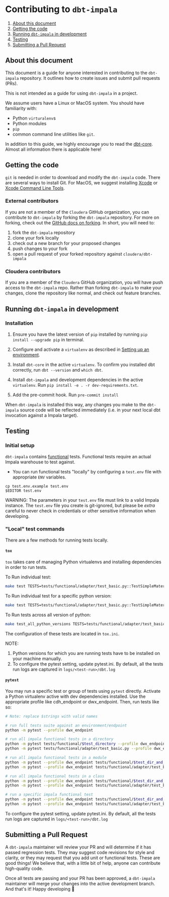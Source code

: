 # Contributing to `dbt-impala`

1. [About this document](#about-this-document)
2. [Getting the code](#getting-the-code)
3. [Running `dbt-impala` in development](#running-dbt-impala-in-development)
4. [Testing](#testing)
4. [Submitting a Pull Request](#submitting-a-pull-request)

## About this document
This document is a guide for anyone interested in contributing to the `dbt-impala` repository. It outlines how to create issues and submit pull requests (PRs).

This is not intended as a guide for using `dbt-impala` in a project.

We assume users have a Linux or MacOS system. You should have familiarity with:

- Python `virturalenv`s
- Python modules
- `pip`
- common command line utilities like `git`.

In addition to this guide, we highly encourage you to read the [dbt-core](https://github.com/dbt-labs/dbt-core/blob/main/CONTRIBUTING.md). Almost all information there is applicable here!

## Getting the code

 `git` is needed in order to download and modify the `dbt-impala` code. There are several ways to install Git. For MacOS, we suggest installing [Xcode](https://developer.apple.com/support/xcode/) or [Xcode Command Line Tools](https://mac.install.guide/commandlinetools/index.html).

### External contributors

If you are not a member of the `Cloudera` GitHub organization, you can contribute to `dbt-impala` by forking the `dbt-impala` repository. For more on forking, check out the [GitHub docs on forking](https://help.github.com/en/articles/fork-a-repo). In short, you will need to:

1. fork the `dbt-impala` repository
2. clone your fork locally
3. check out a new branch for your proposed changes
4. push changes to your fork
5. open a pull request of your forked repository against `cloudera/dbt-impala`

### Cloudera contributors

If you are a member of the `Cloudera` GitHub organization, you will have push access to the `dbt-impala` repo. Rather than forking `dbt-impala` to make your changes, clone the repository like normal, and check out feature branches.

## Running `dbt-impala` in development

### Installation

1. Ensure you have the latest version of `pip` installed by running `pip install --upgrade pip` in terminal.

2. Configure and activate a `virtualenv` as described in [Setting up an environment](https://github.com/dbt-labs/dbt-core/blob/HEAD/CONTRIBUTING.md#setting-up-an-environment).

3. Install `dbt-core` in the active `virtualenv`. To confirm you installed dbt correctly, run `dbt --version` and `which dbt`.

4. Install `dbt-impala` and development dependencies in the active `virtualenv`. Run `pip install -e . -r dev-requirements.txt`.

5. Add the pre-commit hook. Run `pre-commit install`

When `dbt-impala` is installed this way, any changes you make to the `dbt-impala` source code will be reflected immediately (i.e. in your next local dbt invocation against a Impala target).

## Testing

### Initial setup

`dbt-impala` contains [functional](https://github.com/cloudera/dbt-impala/tree/master/tests/functional/) tests. Functional tests require an actual Impala warehouse to test against.

- You can run functional tests "locally" by configuring a `test.env` file with appropriate `ENV` variables.

```
cp test.env.example test.env
$EDITOR test.env
```

WARNING: The parameters in your `test.env` file must link to a valid Impala instance. The `test.env` file you create is git-ignored, but please be _extra_ careful to never check in credentials or other sensitive information when developing.


### "Local" test commands
There are a few methods for running tests locally.

#### `tox`
`tox` takes care of managing Python virtualenvs and installing dependencies in order to run tests.

To Run individual test:
```sh
make test TESTS=tests/functional/adapter/test_basic.py::TestSimpleMaterializationsHive
```

To Run individual test for a specific python version:
```sh
make test TESTS=tests/functional/adapter/test_basic.py::TestSimpleMaterializationsHive PYTHON_VERSION=py38

```

To Run tests across all version of python:
```sh
make test_all_python_versions TESTS=tests/functional/adapter/test_basic.py::TestSimpleMaterializationsHive
```

The configuration of these tests are located in `tox.ini`.

NOTE:
1. Python versions for which you are running tests have to be installed on your machine manually.
2. To configure the pytest setting, update pytest.ini. By default, all the tests run logs are captured in `logs/<test-run>/dbt.log`


#### `pytest`
You may run a specific test or group of tests using `pytest` directly. Activate a Python virtualenv active with dev dependencies installed. Use the appropriate profile like cdh_endpoint or dwx_endpoint. Then, run tests like so:

```sh
# Note: replace $strings with valid names

# run full tests suite against an environment/endpoint
python -m pytest --profile dwx_endpoint

# run all impala functional tests in a directory
python -m pytest tests/functional/$test_directory --profile dwx_endpoint
python -m pytest tests/functional/adapter/test_basic.py --profile dwx_endpoint

# run all impala functional tests in a module
python -m pytest --profile dwx_endpoint tests/functional/$test_dir_and_filename.py
python -m pytest --profile dwx_endpoint tests/functional/adapter/test_basic.py

# run all impala functional tests in a class
python -m pytest --profile dwx_endpoint tests/functional/$test_dir_and_filename.py::$test_class_name
python -m pytest --profile dwx_endpoint tests/functional/adapter/test_basic.py::TestSimpleMaterializationsImpala

# run a specific impala functional test
python -m pytest --profile dwx_endpoint tests/functional/$test_dir_and_filename.py::$test_class_name::$test__method_name
python -m pytest --profile dwx_endpoint tests/functional/adapter/test_basic.py::TestSimpleMaterializationsImpala::test_base
```

To configure the pytest setting, update pytest.ini. By default, all the tests run logs are captured in `logs/<test-run>/dbt.log`

## Submitting a Pull Request

A `dbt-impala` maintainer will review your PR and will determine if it has passed regression tests. They may suggest code revisions for style and clarity, or they may request that you add unit or functional tests. These are good things! We believe that, with a little bit of help, anyone can contribute high-quality code.

Once all tests are passing and your PR has been approved, a `dbt-impala` maintainer will merge your changes into the active development branch. And that's it! Happy developing :tada:
